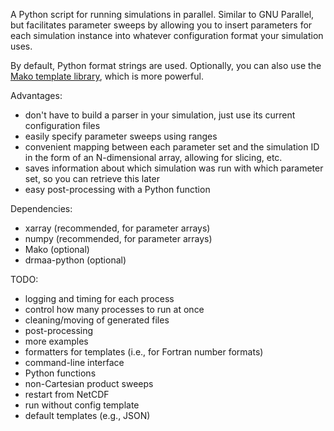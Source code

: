 A Python script for running simulations in parallel. Similar to GNU Parallel, but facilitates parameter sweeps by allowing you to insert parameters for each simulation instance into whatever configuration format your simulation uses.

By default, Python format strings are used. Optionally, you can also use the [Mako template library](http://www.makotemplates.org/), which is more powerful.

Advantages:
- don't have to build a parser in your simulation, just use its current configuration files
- easily specify parameter sweeps using ranges
- convenient mapping between each parameter set and the simulation ID in the form of an N-dimensional array, allowing for slicing, etc.
- saves information about which simulation was run with which parameter set, so you can retrieve this later
- easy post-processing with a Python function

Dependencies:
- xarray (recommended, for parameter arrays)
- numpy (recommended, for parameter arrays)
- Mako (optional)
- drmaa-python (optional)

TODO:
- logging and timing for each process
- control how many processes to run at once
- cleaning/moving of generated files
- post-processing
- more examples
- formatters for templates (i.e., for Fortran number formats)
- command-line interface
- Python functions
- non-Cartesian product sweeps
- restart from NetCDF
- run without config template
- default templates (e.g., JSON)
